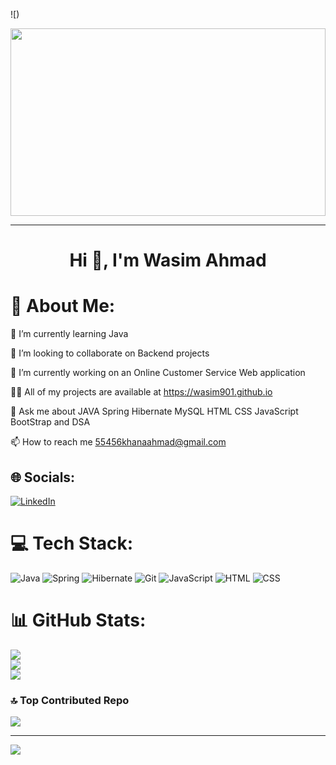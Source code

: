 ![)



<p align="center">
  <img src="https://github.com/Wasim901/Wasim901/assets/119388217/6905da97-1b67-4233-80fc-78d6e61ce27e" width="100%" height="300px">
</p>

-------------------------------------------------------------------------------------------------------------------------------------------------------------------------------------

<h1 align="center">Hi 👋, I'm Wasim Ahmad</h1>

# 💫 About Me:
🌱 I’m currently learning Java

👯 I’m looking to collaborate on Backend projects

🔭 I’m currently working on an Online Customer Service Web application

👨‍💻 All of my projects are available at https://wasim901.github.io

💬 Ask me about JAVA Spring Hibernate MySQL HTML CSS JavaScript BootStrap and DSA

📫 How to reach me 55456khanaahmad@gmail.com


## 🌐 Socials:
[![LinkedIn](https://img.shields.io/badge/LinkedIn-%230077B5.svg?logo=linkedin&logoColor=white)](https://linkedin.com/in/https://wasim901.github.io/) 

# 💻 Tech Stack:
![Java](https://img.shields.io/badge/Java-%23ED8B00.svg?style=for-the-badge&logo=java&logoColor=white)
![Spring](https://img.shields.io/badge/Spring-%236DB33F.svg?style=for-the-badge&logo=spring&logoColor=white)
![Hibernate](https://img.shields.io/badge/Hibernate-%23339933.svg?style=for-the-badge&logo=hibernate&logoColor=white)
![Git](https://img.shields.io/badge/Git-%23F05032.svg?style=for-the-badge&logo=git&logoColor=white)
![JavaScript](https://img.shields.io/badge/JavaScript-%23F7DF1E.svg?style=for-the-badge&logo=javascript&logoColor=black)
![HTML](https://img.shields.io/badge/HTML-%23E34F26.svg?style=for-the-badge&logo=html5&logoColor=white)
![CSS](https://img.shields.io/badge/CSS-%231572B6.svg?style=for-the-badge&logo=css3&logoColor=white)



# 📊 GitHub Stats:
![](https://github-readme-stats.vercel.app/api?username=Wasim901&theme=radical&hide_border=false&include_all_commits=true&count_private=true)<br/>
![](https://github-readme-streak-stats.herokuapp.com/?user=Wasim901&theme=radical&hide_border=false)<br/>
![](https://github-readme-stats.vercel.app/api/top-langs/?username=Wasim901&theme=radical&hide_border=false&include_all_commits=true&count_private=true&layout=compact)

### 🔝 Top Contributed Repo
![](https://github-contributor-stats.vercel.app/api?username=Wasim901&limit=5&theme=dracula&combine_all_yearly_contributions=true)

---
[![](https://visitcount.itsvg.in/api?id=Wasim901&icon=0&color=9)](https://visitcount.itsvg.in)

<!-- Proudly created with GPRM ( https://gprm.itsvg.in ) -->
